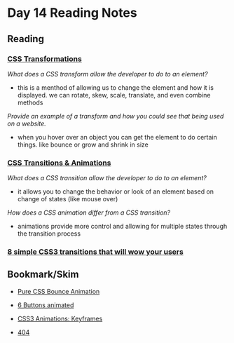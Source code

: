 # Day 14 Reading Notes

## Reading

### [CSS Transformations](http://learn.shayhowe.com/advanced-html-css/css-transforms/)

_What does a CSS transform allow the developer to do to an element?_

- this is a menthod of allowing us to change the element and how it is displayed. we can rotate, skew, scale, translate, and even combine methods

_Provide an example of a transform and how you could see that being used on a website._

- when you hover over an object you can get the element to do certain things. like bounce or grow and shrink in size

### [CSS Transitions & Animations](http://learn.shayhowe.com/advanced-html-css/transitions-animations/)

_What does a CSS transition allow the developer to do to an element?_

- it allows you to change the behavior or look of an element based on change of states (like mouse over)

_How does a CSS animation differ from a CSS transition?_

- animations provide more control and allowing for multiple states through the transition process

### [8 simple CSS3 transitions that will wow your users](http://www.webdesignerdepot.com/2014/05/8-simple-css3-transitions-that-will-wow-your-users)

## Bookmark/Skim

- [Pure CSS Bounce Animation](http://codepen.io/dp_lewis/pen/gCfBv)

- [6 Buttons animated](http://codepen.io/retyui/pen/ByoaXV)

- [CSS3 Animations: Keyframes](http://codepen.io/akshaychauhan/pen/oAfae)

- [404](http://codepen.io/kieranfivestars/pen/MYdQxX)